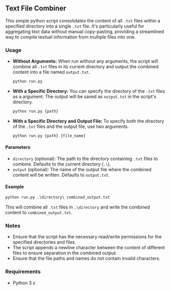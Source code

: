 
## Text File Combiner

This simple python script consolidates the content of all `.txt` files within a specified directory into a single `.txt` file. It's particularly useful for aggregating text data without manual copy-pasting, providing a streamlined way to compile textual information from multiple files into one.


### Usage

* **Without Arguments:**
  When run without any arguments, the script will combine all `.txt` files in its current directory and output the combined content into a file named `output.txt`.
  ```python
  python run.py
  ```
* **With a Specific Directory:**
  You can specify the directory of the `.txt` files as a argument. The output will be saved as `output.txt` in the script's directory.
  ```python
  python run.py {path}
  ```
* **With a Specific Directory and Output File:**
  To specify both the directory of the `.txt` files and the output file, use two arguments.
  ```python
  python run.py {path} {file_name}
  ```

#### Parameters

* `directory` (optional): The path to the directory containing `.txt` files to combine. Defaults to the current directory (`.\`).
* `output` (optional): The name of the output file where the combined content will be written. Defaults to `output.txt`.

#### Example

```python
python run.py .\directory\ combined_output.txt
```

This will combine all `.txt` files in `.\directory` and write the combined content to `combined_output.txt`.

### Notes

* Ensure that the script has the necessary read/write permissions for the specified directories and files.
* The script appends a newline character between the content of different files to ensure separation in the combined output.
* Ensure that the file paths and names do not contain invalid characters.

### Requirements

* Python 3.x
